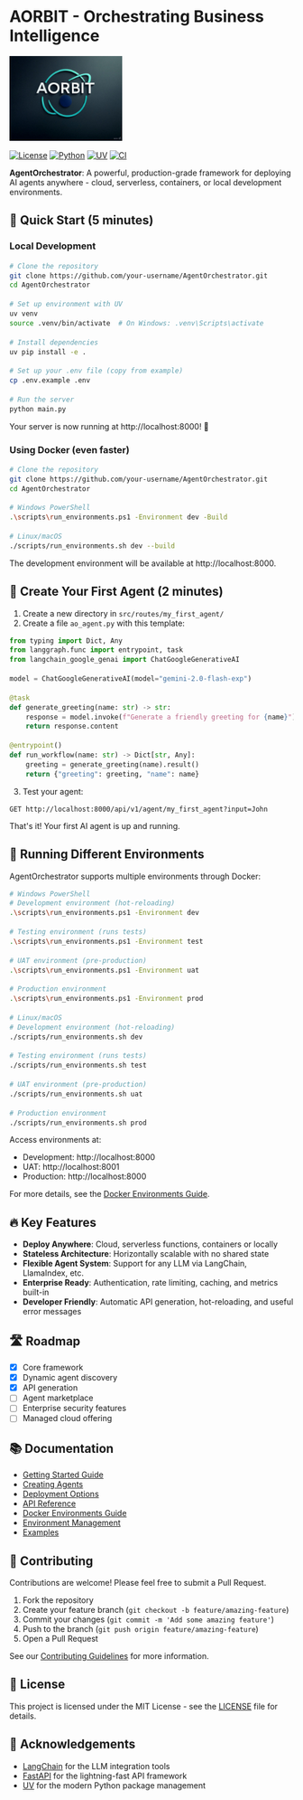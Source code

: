 # AORBIT - Orchestrating Business Intelligence

<img src="./LOGO/AORBIT.jpg" alt="AORBIT - Orchestrating Business Intelligence" width="200">

[![License](https://img.shields.io/badge/license-MIT-blue.svg)](LICENSE)
[![Python](https://img.shields.io/badge/python-3.12-blue.svg)](https://www.python.org/downloads/)
[![UV](https://img.shields.io/badge/package%20manager-uv-green.svg)](https://github.com/astral-sh/uv)
[![CI](https://github.com/ameen-alam/AgentOrchestrator/actions/workflows/ci.yml/badge.svg)](https://github.com/ameen-alam/AgentOrchestrator/actions/workflows/ci.yml)

**AgentOrchestrator**: A powerful, production-grade framework for deploying AI agents anywhere - cloud, serverless, containers, or local development environments.

## 🚀 Quick Start (5 minutes)

### Local Development

```bash
# Clone the repository
git clone https://github.com/your-username/AgentOrchestrator.git
cd AgentOrchestrator

# Set up environment with UV
uv venv
source .venv/bin/activate  # On Windows: .venv\Scripts\activate

# Install dependencies
uv pip install -e .

# Set up your .env file (copy from example)
cp .env.example .env

# Run the server
python main.py
```

Your server is now running at http://localhost:8000! 🎉

### Using Docker (even faster)

```bash
# Clone the repository
git clone https://github.com/your-username/AgentOrchestrator.git
cd AgentOrchestrator

# Windows PowerShell
.\scripts\run_environments.ps1 -Environment dev -Build

# Linux/macOS
./scripts/run_environments.sh dev --build
```

The development environment will be available at http://localhost:8000.

## 🤖 Create Your First Agent (2 minutes)

1. Create a new directory in `src/routes/my_first_agent/`
2. Create a file `ao_agent.py` with this template:

```python
from typing import Dict, Any
from langgraph.func import entrypoint, task
from langchain_google_genai import ChatGoogleGenerativeAI

model = ChatGoogleGenerativeAI(model="gemini-2.0-flash-exp")

@task
def generate_greeting(name: str) -> str:
    response = model.invoke(f"Generate a friendly greeting for {name}")
    return response.content

@entrypoint()
def run_workflow(name: str) -> Dict[str, Any]:
    greeting = generate_greeting(name).result()
    return {"greeting": greeting, "name": name}
```

3. Test your agent:
```
GET http://localhost:8000/api/v1/agent/my_first_agent?input=John
```

That's it! Your first AI agent is up and running.

## 🐳 Running Different Environments

AgentOrchestrator supports multiple environments through Docker:

```bash
# Windows PowerShell
# Development environment (hot-reloading)
.\scripts\run_environments.ps1 -Environment dev

# Testing environment (runs tests)
.\scripts\run_environments.ps1 -Environment test

# UAT environment (pre-production)
.\scripts\run_environments.ps1 -Environment uat

# Production environment
.\scripts\run_environments.ps1 -Environment prod

# Linux/macOS
# Development environment (hot-reloading)
./scripts/run_environments.sh dev

# Testing environment (runs tests)
./scripts/run_environments.sh test

# UAT environment (pre-production)
./scripts/run_environments.sh uat

# Production environment
./scripts/run_environments.sh prod
```

Access environments at:
- Development: http://localhost:8000
- UAT: http://localhost:8001
- Production: http://localhost:8000

For more details, see the [Docker Environments Guide](docs/docker_environments.md).

## 🔥 Key Features

- **Deploy Anywhere**: Cloud, serverless functions, containers or locally
- **Stateless Architecture**: Horizontally scalable with no shared state
- **Flexible Agent System**: Support for any LLM via LangChain, LlamaIndex, etc.
- **Enterprise Ready**: Authentication, rate limiting, caching, and metrics built-in
- **Developer Friendly**: Automatic API generation, hot-reloading, and useful error messages

## 🛣️ Roadmap

- [x] Core framework
- [x] Dynamic agent discovery
- [x] API generation
- [ ] Agent marketplace
- [ ] Enterprise security features
- [ ] Managed cloud offering

## 📚 Documentation

- [Getting Started Guide](docs/getting-started.md)
- [Creating Agents](docs/creating-agents.md)
- [Deployment Options](docs/deployment.md)
- [API Reference](docs/api-reference.md)
- [Docker Environments Guide](docs/docker_environments.md)
- [Environment Management](docs/environment_management.md)
- [Examples](examples/README.md)

## 🤝 Contributing

Contributions are welcome! Please feel free to submit a Pull Request.

1. Fork the repository
2. Create your feature branch (`git checkout -b feature/amazing-feature`)
3. Commit your changes (`git commit -m 'Add some amazing feature'`)
4. Push to the branch (`git push origin feature/amazing-feature`)
5. Open a Pull Request

See our [Contributing Guidelines](CONTRIBUTING.md) for more information.

## 📄 License

This project is licensed under the MIT License - see the [LICENSE](LICENSE) file for details.

## 🙏 Acknowledgements

- [LangChain](https://github.com/langchain-ai/langchain) for the LLM integration tools
- [FastAPI](https://fastapi.tiangolo.com/) for the lightning-fast API framework
- [UV](https://github.com/astral-sh/uv) for the modern Python package management

